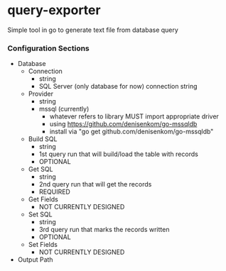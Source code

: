 # query-exporter
Simple tool in go to generate text file from database query

### Configuration Sections
* Database
  * Connection
    * string
    * SQL Server (only database for now) connection string
  * Provider
    * string
    * mssql (currently)
      * whatever refers to library MUST import appropriate driver
      * using https://github.com/denisenkom/go-mssqldb
      * install via "go get github.com/denisenkom/go-mssqldb"
  * Build SQL
    * string
    * 1st query run that will build/load the table with records
    * OPTIONAL
  * Get SQL
    * string
    * 2nd query run that will get the records
    * REQUIRED
  * Get Fields
    * NOT CURRENTLY DESIGNED
  * Set SQL
    * string
    * 3rd query run that marks the records written
    * OPTIONAL
  * Set Fields
    * NOT CURRENTLY DESIGNED
* Output Path
